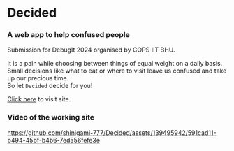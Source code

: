 # Decided
### A web app to help confused people
Submission for DebugIt 2024 organised by COPS IIT BHU.

It is a pain while choosing between things of equal weight on a daily basis. Small decisions like what to eat or where to visit leave us confused and take up our precious time.<br/>
So let ```Decided``` decide for you!

[Click here](https://shinigami-777.github.io/Decided/) to visit site.

### Video of the working site
https://github.com/shinigami-777/Decided/assets/139495942/591cad11-b494-45bf-b4b6-7ed556fefe3e

